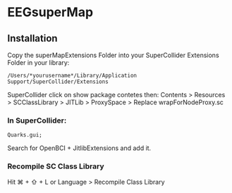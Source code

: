 # EEGsuperMap

## Installation

Copy the superMapExtensions Folder into your SuperCollider Extensions Folder in your library:

```
/Users/*yourusername*/Library/Application Support/SuperCollider/Extensions
```

SuperCollider click on show package contetes then:
Contents > Resources > SCClassLibrary > JITLib > ProxySpace > Replace wrapForNodeProxy.sc

### In SuperCollider:
```
Quarks.gui;
```
Search for OpenBCI + JitlibExtensions and add it.

### Recompile SC Class Library
Hit ⌘ + ⇧ + L or Language > Recompile Class Library

